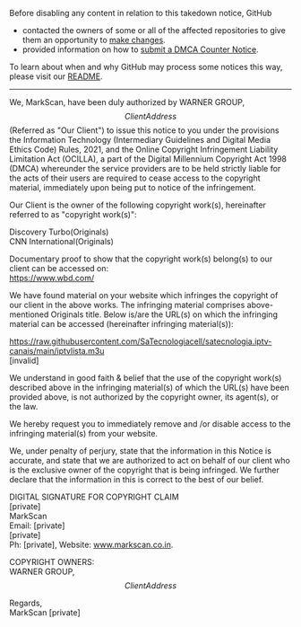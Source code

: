 Before disabling any content in relation to this takedown notice, GitHub
- contacted the owners of some or all of the affected repositories to give them an opportunity to [make changes](https://docs.github.com/en/github/site-policy/dmca-takedown-policy#a-how-does-this-actually-work).
- provided information on how to [submit a DMCA Counter Notice](https://docs.github.com/en/articles/guide-to-submitting-a-dmca-counter-notice).

To learn about when and why GitHub may process some notices this way, please visit our [README](https://github.com/github/dmca/blob/master/README.md#anatomy-of-a-takedown-notice).

---

We, MarkScan, have been duly authorized by WARNER GROUP, $$ClientAddress$$ (Referred as "Our Client") to issue this notice to you under the provisions the Information Technology (Intermediary Guidelines and Digital Media Ethics Code) Rules, 2021, and the Online Copyright Infringement Liability Limitation Act (OCILLA), a part of the Digital Millennium Copyright Act 1998 (DMCA) whereunder the service providers are to be held strictly liable for the acts of their users are required to cease access to the copyright material, immediately upon being put to notice of the infringement.

Our Client is the owner of the following copyright work(s), hereinafter referred to as "copyright work(s)":

Discovery Turbo(Originals)  
CNN International(Originals)

Documentary proof to show that the copyright work(s) belong(s) to our client can be accessed on:  
https://www.wbd.com/

We have found material on your website which infringes the copyright of our client in the above works. The infringing material comprises above-mentioned Originals title. Below is/are the URL(s) on which the infringing material can be accessed (hereinafter infringing material(s)):

https://raw.githubusercontent.com/SaTecnologiacell/satecnologia.iptv-canais/main/iptvlista.m3u  
[invalid]  

We understand in good faith & belief that the use of the copyright work(s) described above in the infringing material(s) of which the URL(s) have been provided above, is not authorized by the copyright owner, its agent(s), or the law.

We hereby request you to immediately remove and /or disable access to the infringing material(s) from your website.

We, under penalty of perjury, state that the information in this Notice is accurate, and state that we are authorized to act on behalf of our client who is the exclusive owner of the copyright that is being infringed. We further declare that the information in this is correct to the best of our belief.

DIGITAL SIGNATURE FOR COPYRIGHT CLAIM  
[private]  
MarkScan  
Email: [private]  
[private]  
Ph: [private], Website: www.markscan.co.in.  


COPYRIGHT OWNERS:  
WARNER GROUP, $$ClientAddress$$

Regards,  
MarkScan [private]
